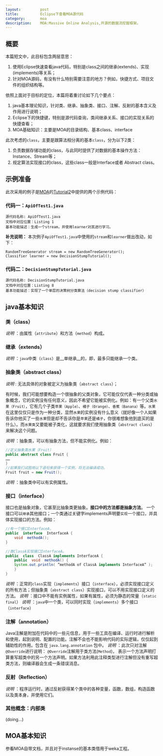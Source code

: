```yaml
---
layout:			post
title:			Eclipse下查看MOA源代码
category:		moa
description:	MOA:Massive Online Analysis,开源的数据流挖掘框架。
---
```

## 概要
本篇短文中，此目标包含两层意思：

1. 使用Eclipse快速查看java代码，特别是class之间的继承(extends)、实现(implements)等关系；
2. 针对MOA源码，有没有什么特别需要注意的地方？例如，快捷方式、项目文件的组织结构等。


依照上面对于目标的定位，本篇将着重讨论如下几个要点：

1. java基本理论知识，针对类、继承、抽象类、接口、注解、反射的基本含义及作用进行说明；
2. Eclipse下的快捷键，特别是源代码查询，类间继承关系、接口的实现关系的快捷查看；
3. MOA基础知识：主要是MOA的目录结构、基本class、interface

此次考虑的`class`，主要是跟算法相分离的基本`class`，分为以下2类：

1. 负责数据存储功能的class，与此同时提供了对数据的基本操作方法：Instance、Stream等；
2. 规定算法实现接口的class，这些class一般是Interface或者 Abstract class。


## 示例准备

此次采用的例子是[MOA]的[Tutorial2]中提供的两个示例代码：
### 代码一：`ApiOfTest1.java`
```
源代码名称: ApiOfTest1.java
文档中对应位置：Listing 1
基本功能描述：生成一个stream，并使用learner对其进行学习。
```
__补充说明：__ 本次例子`ApiOfTest1.java`中使用的`stream`和`learner`做出改动，如下：

    RandomTreeGenerator stream = new RandomTreeGenerator();
    Classifier learner = new DecisionStumpTutorial();

### 代码二：`DecisionStumpTutorial.java`
```
源代码名称: DecisionStumpTutorial.java
文档中对应位置：Listing 8
基本功能描述：实现了一个单层的决策树分类算法（decision stump classifier）
```


[MOA]: http://moa.cms.waikato.ac.nz/ "Massive Online Analysis"
[Tutorial2]: http://sourceforge.net/projects/moa-datastream/files/documentation/Tutorial2.pdf "Introduction to the API of MOA"


## java基本知识

### 类（class）

_说明_ ：由属性（`attribute`）和方法（`method`）构成。
 
### 继承（extends）

_说明_ ：`java`中类（`class`）是__单继承__的，即，最多只能继承一个类。
 
### 抽象类（abstract class）

_说明_ : 无法具体的对象被定义为抽象类（`abstract class`）；

有时候，我们可能想要构造一个很抽象的父类对象，它可能仅仅代表一种分类或抽象概念，它的实例没有任何意义，因此不希望它能被实例化。例如：有一个父类`水果（Fruit）`，它有几个子类`苹果（Apple）`、`橘子（Orange）`、`香蕉（Banana）`等。`水果`在这里仅仅只是作为一种分类，显然`水果`的实例没有什么意义（就好像一个人如果告诉你他买了一些`水果`但是却不告诉你是`苹果`还是`橘子`，你很难想象他到底买的是什么）。而`水果类`又要能被子类化，这就要求我们使用抽象类（`abstract class`）来解决这个问题。

_说明_ ：抽象类，可以有抽象方法，但不能实例化。例如：

```java
//定义抽象类水果（Fruit）
public abstract class Fruit {
……
}
//如果我们试图用以下语句来获得一个实例，将无法编译成功。
Fruit fruit = new Fruit();
```

_说明_ ：抽象类中可以有实例属性。
 
### 接口（interface）

接口也是抽象对象，它甚至比抽象类更抽象。__接口中的方法都是抽象方法__。
一个接口可以`继承`其他接口；一个类通过关键字implements声明要`实现`一个接口，并具体实现接口的方法。例如：

```java
//有一个接口InterfaceA，
public  interface  InterfaceA {
    void  methodA();
}
 
//类ClassA实现接口InterfaceA。
public  class  ClassA implements InterfaceA {
    public  void  methodA() {
    System.out.println( ”methodA of ClassA implements InterfaceA” );
    }
}
```
_说明_ ：正常的`class`实现（`implements`）接口（`interface`），必须实现接口定义的所有方法；但抽象类（`abstract class`）实现接口，可以不用实现接口定义的方法。
_说明_ ：接口中不能有实例属性，如果有属性，必须为静态的常量（`static final`）
_说明_ ：`java`中一个类，可以同时实现（`implements`）多个接口（`interface`）
 
### 注解（annotation）

Java注解是附加在代码中的一些元信息，用于一些工具在编译、运行时进行解析和使用，起到说明、配置的功能。注解不会也不能影响代码的实际逻辑，仅仅起到辅助性的作用。包含在 `java.lang.annotation` 包中。
_说明_ ：此次只对注解`@Override`进行说明：
`@Override`注解用于类方法(`Method`)，
表示一个方法声明打算重写超类中的另一个方法声明。如果方法利用此注释类型进行注解但没有重写超类方法，则编译器会生成一条错误消息。
 
### 反射（Reflection）

_说明_ ：程序运行时，通过反射获得某个类中的各种变量，函数，数组，构造函数以及类本身，并使用它们。
 
### 其他概念：内部类
(doing...)


## MOA基本知识

参看MOA自带文档，并且对于instanse的基本类借用于weka工程。

 
